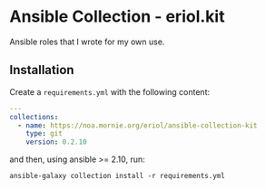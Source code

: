 # Ansible Collection - eriol.kit

Ansible roles that I wrote for my own use.

## Installation

Create a `requirements.yml` with the following content:

```yaml
---
collections:
  - name: https://noa.mornie.org/eriol/ansible-collection-kit
    type: git
    version: 0.2.10
```

and then, using ansible >= 2.10, run:

```
ansible-galaxy collection install -r requirements.yml
```
